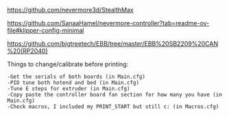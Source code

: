 https://github.com/nevermore3d/StealthMax

https://github.com/SanaaHamel/nevermore-controller?tab=readme-ov-file#klipper-config-minimal

https://github.com/bigtreetech/EBB/tree/master/EBB%20SB2209%20CAN%20(RP2040)

Things to change/calibrate before printing:
    
    -Get the serials of both boards (in Main.cfg)
    -PID tune both hotend and bed (in Main.cfg)
    -Tune E steps for extruder (in Main.cfg)
    -Copy paste the controller board fan section for how many you have (in Main.cfg)
    -Check macros, I included my PRINT_START but still c: (in Macros.cfg)